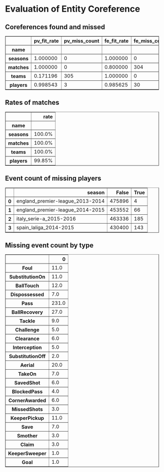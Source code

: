 # Evaluation of Entity Coreference

## Coreferences found and missed

<table border="1" class="dataframe">
  <thead>
    <tr style="text-align: right;">
      <th></th>
      <th>pv_fit_rate</th>
      <th>pv_miss_count</th>
      <th>fe_fit_rate</th>
      <th>fe_miss_count</th>
    </tr>
    <tr>
      <th>name</th>
      <th></th>
      <th></th>
      <th></th>
      <th></th>
    </tr>
  </thead>
  <tbody>
    <tr>
      <th>seasons</th>
      <td>1.000000</td>
      <td>0</td>
      <td>1.000000</td>
      <td>0</td>
    </tr>
    <tr>
      <th>matches</th>
      <td>1.000000</td>
      <td>0</td>
      <td>0.800000</td>
      <td>304</td>
    </tr>
    <tr>
      <th>teams</th>
      <td>0.171196</td>
      <td>305</td>
      <td>1.000000</td>
      <td>0</td>
    </tr>
    <tr>
      <th>players</th>
      <td>0.998543</td>
      <td>3</td>
      <td>0.985625</td>
      <td>30</td>
    </tr>
  </tbody>
</table>

## Rates of matches

<table border="1" class="dataframe">
  <thead>
    <tr style="text-align: right;">
      <th></th>
      <th>rate</th>
    </tr>
    <tr>
      <th>name</th>
      <th></th>
    </tr>
  </thead>
  <tbody>
    <tr>
      <th>seasons</th>
      <td>100.0%</td>
    </tr>
    <tr>
      <th>matches</th>
      <td>100.0%</td>
    </tr>
    <tr>
      <th>teams</th>
      <td>100.0%</td>
    </tr>
    <tr>
      <th>players</th>
      <td>99.85%</td>
    </tr>
  </tbody>
</table>

## Event count of missing players

<table border="1" class="dataframe">
  <thead>
    <tr style="text-align: right;">
      <th></th>
      <th>season</th>
      <th>False</th>
      <th>True</th>
    </tr>
  </thead>
  <tbody>
    <tr>
      <th>0</th>
      <td>england_premier-league_2013-2014</td>
      <td>475896</td>
      <td>4</td>
    </tr>
    <tr>
      <th>1</th>
      <td>england_premier-league_2014-2015</td>
      <td>453552</td>
      <td>66</td>
    </tr>
    <tr>
      <th>2</th>
      <td>italy_serie-a_2015-2016</td>
      <td>463336</td>
      <td>185</td>
    </tr>
    <tr>
      <th>3</th>
      <td>spain_laliga_2014-2015</td>
      <td>430400</td>
      <td>143</td>
    </tr>
  </tbody>
</table>

## Missing event count by type

<table border="1" class="dataframe">
  <thead>
    <tr style="text-align: right;">
      <th></th>
      <th>0</th>
    </tr>
  </thead>
  <tbody>
    <tr>
      <th>Foul</th>
      <td>11.0</td>
    </tr>
    <tr>
      <th>SubstitutionOn</th>
      <td>11.0</td>
    </tr>
    <tr>
      <th>BallTouch</th>
      <td>12.0</td>
    </tr>
    <tr>
      <th>Dispossessed</th>
      <td>7.0</td>
    </tr>
    <tr>
      <th>Pass</th>
      <td>231.0</td>
    </tr>
    <tr>
      <th>BallRecovery</th>
      <td>27.0</td>
    </tr>
    <tr>
      <th>Tackle</th>
      <td>9.0</td>
    </tr>
    <tr>
      <th>Challenge</th>
      <td>5.0</td>
    </tr>
    <tr>
      <th>Clearance</th>
      <td>6.0</td>
    </tr>
    <tr>
      <th>Interception</th>
      <td>5.0</td>
    </tr>
    <tr>
      <th>SubstitutionOff</th>
      <td>2.0</td>
    </tr>
    <tr>
      <th>Aerial</th>
      <td>20.0</td>
    </tr>
    <tr>
      <th>TakeOn</th>
      <td>7.0</td>
    </tr>
    <tr>
      <th>SavedShot</th>
      <td>6.0</td>
    </tr>
    <tr>
      <th>BlockedPass</th>
      <td>4.0</td>
    </tr>
    <tr>
      <th>CornerAwarded</th>
      <td>6.0</td>
    </tr>
    <tr>
      <th>MissedShots</th>
      <td>3.0</td>
    </tr>
    <tr>
      <th>KeeperPickup</th>
      <td>11.0</td>
    </tr>
    <tr>
      <th>Save</th>
      <td>7.0</td>
    </tr>
    <tr>
      <th>Smother</th>
      <td>3.0</td>
    </tr>
    <tr>
      <th>Claim</th>
      <td>3.0</td>
    </tr>
    <tr>
      <th>KeeperSweeper</th>
      <td>1.0</td>
    </tr>
    <tr>
      <th>Goal</th>
      <td>1.0</td>
    </tr>
  </tbody>
</table>